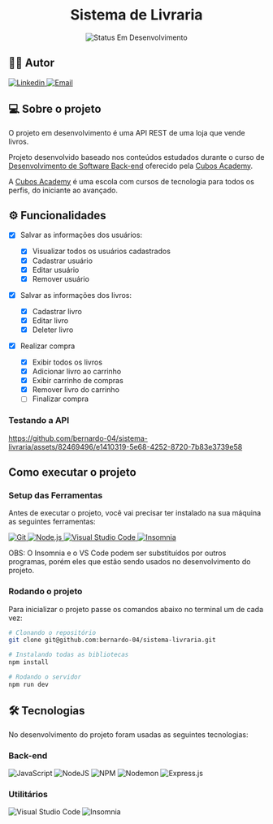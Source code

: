 <h1 align="center">Sistema de Livraria</h1>

<p align="center">
	<img alt="Status Em Desenvolvimento" src="https://img.shields.io/badge/STATUS-EM%20DESENVOLVIMENTO-green">
</p>

<h2>🧙‍♂️ Autor</h2>

<a href="https://www.linkedin.com/in/bernardo-cruz-dev/">
<img alt="Linkedin" src="https://img.shields.io/badge/linkedin-%230077B5.svg?style=for-the-badge&logo=linkedin&logoColor=white">
</a>

<a href="mailto:bernardo.bcruz@gmail.com">
<img alt="Email" src="https://img.shields.io/badge/Gmail-D14836?style=for-the-badge&logo=gmail&logoColor=white">
</a>

<h2> 💻 Sobre o projeto</h2>

O projeto em desenvolvimento é uma API REST de uma loja que vende livros.

Projeto desenvolvido baseado nos conteúdos estudados durante o curso de [Desenvolvimento de Software Back-end](https://cubos.academy/cursos/desenvolvimento-de-software) oferecido pela [Cubos Academy](https://cubos.academy/).

A [Cubos Academy](https://cubos.academy/) é uma escola com cursos de tecnologia para todos os perfis, do iniciante ao avançado.

<h2> ⚙️ Funcionalidades</h2>

-   [x] Salvar as informações dos usuários:

    -   [x] Visualizar todos os usuários cadastrados
    -   [x] Cadastrar usuário
    -   [x] Editar usuário
    -   [x] Remover usuário

-   [x] Salvar as informações dos livros:

    -   [x] Cadastrar livro
    -   [x] Editar livro
    -   [x] Deleter livro

-   [x] Realizar compra
    -   [x] Exibir todos os livros
    -   [x] Adicionar livro ao carrinho
    -   [x] Exibir carrinho de compras
    -   [x] Remover livro do carrinho
    -   [ ] Finalizar compra

<h3>Testando a API</h3>

https://github.com/bernardo-04/sistema-livraria/assets/82469496/e1410319-5e68-4252-8720-7b83e3739e58

<h2>Como executar o projeto</h2>

<h3>Setup das Ferramentas</h3>

Antes de executar o projeto, você vai precisar ter instalado na sua máquina as seguintes ferramentas:

<a href="https://git-scm.com">
<img alt="Git" src="https://img.shields.io/badge/git-%23F05033.svg?style=for-the-badge&logo=git&logoColor=white">
</a>

<a href="https://nodejs.org/en/">
<img alt="Node.js" src="https://img.shields.io/badge/Node.js-43853D?style=for-the-badge&logo=node.js&logoColor=white">
</a>

<a href="https://code.visualstudio.com/">
<img alt="Visual Studio Code" src="https://img.shields.io/badge/VS%20Code-0078d7.svg?style=for-the-badge&logo=visual-studio-code&logoColor=white">
</a>

<a href="https://insomnia.rest/download">
<img alt="Insomnia" src="https://img.shields.io/badge/Insomnia-black?style=for-the-badge&logo=insomnia&logoColor=5849BE">
</a>

OBS: O Insomnia e o VS Code podem ser substituídos por outros programas, porém eles que estão sendo usados no desenvolvimento do projeto.

<h3>Rodando o projeto</h3>

Para inicializar o projeto passe os comandos abaixo no terminal um de cada vez:

```bash
# Clonando o repositório
git clone git@github.com:bernardo-04/sistema-livraria.git

# Instalando todas as bibliotecas
npm install

# Rodando o servidor
npm run dev
```

<h2>🛠 Tecnologias</h2>

No desenvolvimento do projeto foram usadas as seguintes tecnologias:

<h3>Back-end</h3>

![JavaScript](https://img.shields.io/badge/javascript-%23323330.svg?style=for-the-badge&logo=javascript&logoColor=%23F7DF1E)
![NodeJS](https://img.shields.io/badge/node.js-6DA55F?style=for-the-badge&logo=node.js&logoColor=white)
![NPM](https://img.shields.io/badge/NPM-%23CB3837.svg?style=for-the-badge&logo=npm&logoColor=white)
![Nodemon](https://img.shields.io/badge/NODEMON-%23323330.svg?style=for-the-badge&logo=nodemon&logoColor=%BBDEAD)
![Express.js](https://img.shields.io/badge/express.js-%23404d59.svg?style=for-the-badge&logo=express&logoColor=%2361DAFB)

<h3>Utilitários</h3>

![Visual Studio Code](https://img.shields.io/badge/Visual%20Studio%20Code-0078d7.svg?style=for-the-badge&logo=visual-studio-code&logoColor=white)
![Insomnia](https://img.shields.io/badge/Insomnia-black?style=for-the-badge&logo=insomnia&logoColor=5849BE)

